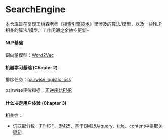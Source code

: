 # SearchEngine

本仓库旨在复现王树森老师《[搜索引擎技术](https://github.com/wangshusen/SearchEngine)》里涉及的算法/模型，以及一些NLP相关的算法/模型，工作闲暇之余抽空更新~

#### NLP基础

词向量模型：[Word2Vec](https://github.com/yqqCheergo/SearchEngine/tree/main/NLPBasic/word2vec)

#### 机器学习基础 (Chapter 2)

排序任务：[pairwise logistic loss](https://github.com/yqqCheergo/SearchEngine/tree/main/MLBasic/loss)

pairwise评价指标：[正逆序比PNR](https://github.com/yqqCheergo/SearchEngine/blob/main/MLBasic/cal_pnr.py)

#### 什么决定用户体验 (Chapter 3)

相关性：

- 词匹配分数：[TF-IDF](https://github.com/yqqCheergo/SearchEngine/blob/main/Rel/tf_idf.py)、[BM25](https://github.com/yqqCheergo/SearchEngine/blob/main/Rel/bm25.py)、[基于BM25从query、title、content中提取关键句](https://github.com/yqqCheergo/SearchEngine/blob/main/Rel/bm25_extract.py)
